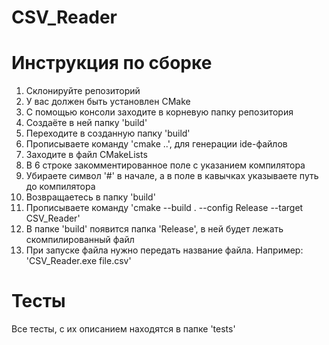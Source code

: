 # CSV_Reader
# Инструкция по сборке
1) Склонируйте репозиторий
2) У вас должен быть установлен CMake
3) С помощью консоли заходите в корневую папку репозитория
4) Создаёте в ней папку 'build'
5) Переходите в созданную папку 'build'
6) Прописываете команду 'cmake ..', для генерации ide-файлов
7) Заходите в файл CMakeLists
8) В 6 строке закомментированное поле с указанием компилятора
9) Убираете символ '#' в начале, а в поле в кавычках указываете путь до компилятора
10) Возвращаетесь в папку 'build'
11) Прописываете команду 'cmake --build . --config Release --target CSV_Reader'
12) В папке 'build' появится папка 'Release', в ней будет лежать скомпилированный файл
13) При запуске файла нужно передать название файла. Например: 'CSV_Reader.exe file.csv'

# Тесты
Все тесты, с их описанием находятся в папке 'tests'